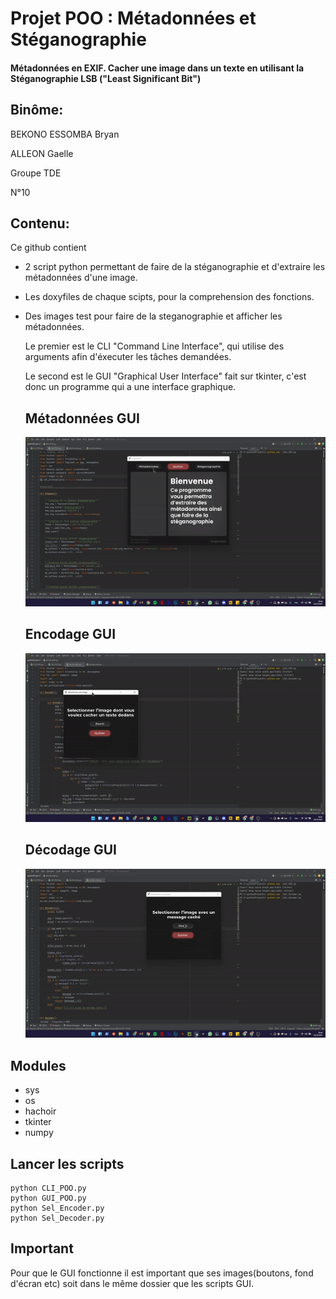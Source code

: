 # Projet POO : Métadonnées et Stéganographie

#### Métadonnées en EXIF. Cacher une image dans un texte en utilisant la Stéganographie LSB ("Least Significant Bit")

## Binôme:
BEKONO ESSOMBA Bryan

ALLEON Gaelle

Groupe TDE

N°10


  ## Contenu:
  
  Ce github contient 
  * 2 script python permettant de faire de la stéganographie et d'extraire les métadonnées d'une image.
  * Les doxyfiles de chaque scipts, pour la comprehension des fonctions.
  * Des images test pour faire de la steganographie et afficher les métadonnées.

    Le premier est le CLI "Command Line Interface", qui utilise des arguments 
    afin d'éxecuter les tâches demandées.

    Le second est le GUI "Graphical User Interface" fait sur tkinter, 
    c'est donc un programme qui a une interface graphique.
    
    ## Métadonnées GUI
    
    ![](Images/metas.gif)
    
    ## Encodage GUI
    
    ![](Images/encoder.gif)
    
    ## Décodage GUI
    
    ![](Images/decoder.gif)
  

  ## Modules
  * sys
  * os
  * hachoir
  * tkinter
  * numpy

  ## Lancer les scripts
  ```
  python CLI_POO.py
  python GUI_POO.py
  python Sel_Encoder.py
  python Sel_Decoder.py
  ```
  
  
  ## Important
  Pour que le GUI fonctionne il est important que ses images(boutons, fond d'écran etc) soit dans le même dossier que les scripts   GUI.


